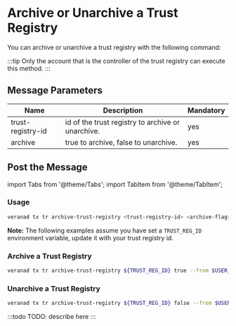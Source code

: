 # Archive or Unarchive a Trust Registry

You can archive or unarchive a trust registry with the following command:

:::tip
Only the account that is the controller of the trust registry can execute this method.
:::

## Message Parameters

|Name               |Description                            |Mandatory|
|-------------------|---------------------------------------|--------|
| trust-registry-id    |  id of the trust registry to archive or unarchive.  | yes |
| archive    |  true to archive, false to unarchive.  | yes |

## Post the Message

import Tabs from '@theme/Tabs';
import TabItem from '@theme/TabItem';

<Tabs>
  <TabItem value="cli" label="CLI" default>

### Usage

```bash
veranad tx tr archive-trust-registry <trust-registry-id> <archive-flag> --from <user> --chain-id <chain-id> --keyring-backend test --fees <amount>
```

**Note:** The following examples assume you have set a `TRUST_REG_ID` environment variable, update it with your trust registry id.

### Archive a Trust Registry

```bash
veranad tx tr archive-trust-registry ${TRUST_REG_ID} true --from $USER_ACC --chain-id ${CHAIN_ID} --keyring-backend test --fees 600000uvna 
```

### Unarchive a Trust Registry

```bash
veranad tx tr archive-trust-registry ${TRUST_REG_ID} false --from $USER_ACC --chain-id ${CHAIN_ID} --keyring-backend test --fees 600000uvna 
```
 </TabItem>
  
  <TabItem value="frontend" label="Frontend">
    :::todo
    TODO: describe here
    :::
  </TabItem>
</Tabs>